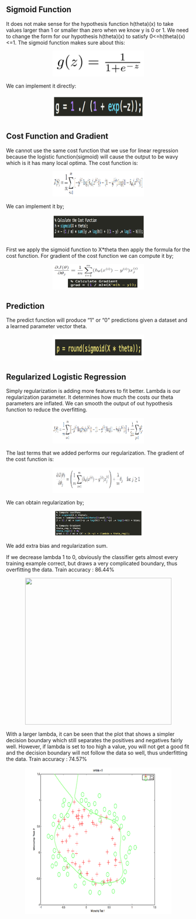 ## Sigmoid Function

It does not make sense for the hypothesis function h(theta)(x) to take values larger than 1 or smaller than zero when we know y is 0 or 1. We need to change the form for our hypothesis h(theta)(x) to satisfy 0<=h(theta)(x)<=1. The sigmoid function makes sure about this:


<p align="center">
    <img src="https://github.com/yilmazvolkan/CourseraML/blob/master/Weeks/Week2/Res/1.png" width="250" height="70">
</p>


We can implement it directly:


<p align="center">
    <img src="https://github.com/yilmazvolkan/CourseraML/blob/master/Weeks/Week2/Res/2.png" width="250" height="70">
</p>


## Cost Function and Gradient

We cannot use the same cost function that we use for linear regression because the logistic function(sigmoid) will cause the output to be wavy which is it has many local optima. The cost function is:


<p align="center">
    <img src="https://github.com/yilmazvolkan/CourseraML/blob/master/Weeks/Week2/Res/3.png" width="250" height="70">
</p>


We can implement it by;


<p align="center">
    <img src="https://github.com/yilmazvolkan/CourseraML/blob/master/Weeks/Week2/Res/4.png" width="250" height="70">
</p>


First we apply the sigmoid function to X*theta then apply the formula for the cost function. For gradient of the cost function  we can compute it by;


<p align="center">
    <img src="https://github.com/yilmazvolkan/CourseraML/blob/master/Weeks/Week2/Res/5.png" width="250" height="70">
</p>


## Prediction


The predict function will produce “1" or “0" predictions given a dataset and a learned parameter vector theta.


<p align="center">
    <img src="https://github.com/yilmazvolkan/CourseraML/blob/master/Weeks/Week2/Res/6.png" width="250" height="70">
</p>


## Regularized Logistic Regression


Simply regularization is adding more features to fit better. Lambda is our regularization parameter. It determines how much the costs our theta parameters are inflated. We can smooth the output of out hypothesis function to reduce the overfitting. 


<p align="center">
    <img src="https://github.com/yilmazvolkan/CourseraML/blob/master/Weeks/Week2/Res/7.png" width="250" height="70">
</p>


The last terms that we added performs our regularization. The gradient of the cost function is:


<p align="center">
    <img src="https://github.com/yilmazvolkan/CourseraML/blob/master/Weeks/Week2/Res/8.png" width="250" height="70">
</p>


We can obtain regularization by;


<p align="center">
    <img src="https://github.com/yilmazvolkan/CourseraML/blob/master/Weeks/Week2/Res/9.png" width="250" height="70">
</p>


We add extra bias and regularization sum.

If we decrease lambda 1 to 0, obviously the classifier gets almost every training example correct, but draws a very complicated boundary, thus overfitting the data. Train accuracy : 86.44%


<p align="center">
    <img src="https://github.com/yilmazvolkan/CourseraML/blob/master/Weeks/Week2/Res/10.png" width="400" height="400">
</p>


With a larger lambda, it can be seen that the plot that shows a simpler decision boundary which still separates the positives and negatives fairly well. However, if lambda is set to too high a value, you will not get a good fit and the decision boundary will not follow the data so well, thus underfitting the data. Train accuracy : 74.57%


<p align="center">
    <img src="https://github.com/yilmazvolkan/CourseraML/blob/master/Weeks/Week2/Res/11.png" width="400" height="400">
</p>
